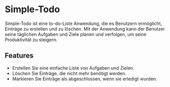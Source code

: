 # Simple-Todo
Simple-Todo ist eine to-do-Liste Anwendung, die es Benutzern ermöglicht, Einträge zu erstellen und zu löschen. Mit der Anwendung kann der Benutzer seine täglichen Aufgaben und Ziele planen und verfolgen, um seine Produktivität zu steigern.

## Features
* Erstellen Sie eine einfache Liste von Aufgaben und Zielen.
* Löschen Sie Einträge, die nicht mehr benötigt werden.
* Markieren Sie Einträge als abgeschlossen, wenn sie erledigt wurden.
